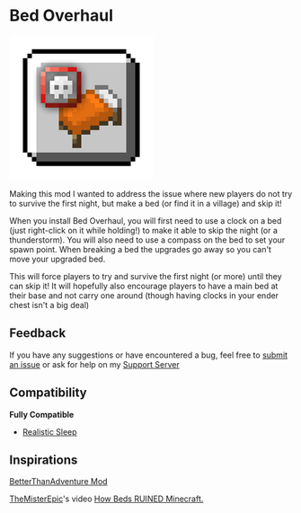 # Bed Overhaul

![](https://github.com/Iru21/BedOverhaul/raw/master/src/main/resources/assets/bedoverhaul/icon.png)

Making this mod I wanted to address the issue where new players do not try to survive the first night, but make a bed (or find it in a village) and skip it!

When you install Bed Overhaul, you will first need to use a clock on a bed (just right-click on it while holding!) to make it able to skip the night (or a thunderstorm). You will also need to use a compass on the bed to set your spawn point. When breaking a bed the upgrades go away so you can't move your upgraded bed.

This will force players to try and survive the first night (or more) until they can skip it! It will hopefully also encourage players to have a main bed at their base and not carry one around (though having clocks in your ender chest isn't a big deal)

## Feedback

If you have any suggestions or have encountered a bug, feel free to [submit an issue](https://github.com/Iru21/BedOverhaul/issues/new) or ask for help on my [Support Server](https://discord.gg/jrebrmDD5X)

## Compatibility

**Fully Compatible**
- [Realistic Sleep](https://github.com/Steveplays28/realisticsleep)


## Inspirations

[BetterThanAdventure Mod](https://www.minecraftforum.net/forums/mapping-and-modding-java-edition/minecraft-mods/3106066-better-than-adventure-for-beta-1-7-3-timely)

[TheMisterEpic](https://www.youtube.com/@TheMisterEpic)'s video [How Beds RUINED Minecraft.](https://www.youtube.com/watch?v=yTB8qDbfhBg)
